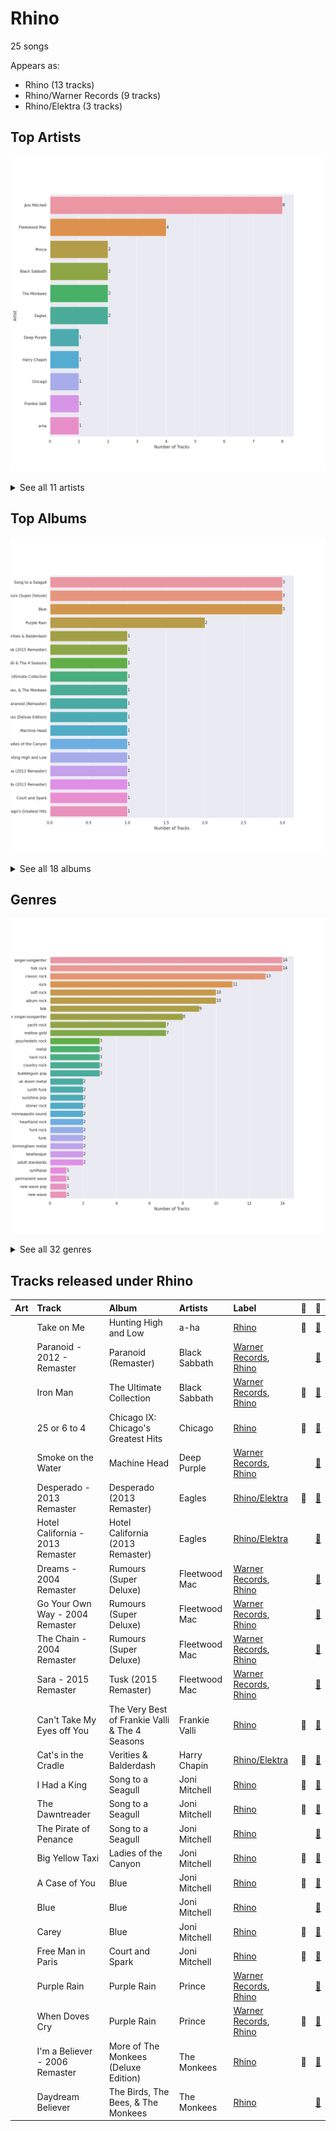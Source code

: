 # Rhino

25 songs

Appears as:
- Rhino (13 tracks)
- Rhino/Warner Records (9 tracks)
- Rhino/Elektra (3 tracks)

## Top Artists

![Bar chart of top 11 artists](../images/labels/rhino/artists.png)


<details>
<summary>See all 11 artists</summary>

|   Number of Tracks | Art                                                                                              | Artist        | 🔗                                                           |
|-------------------:|:-------------------------------------------------------------------------------------------------|:--------------|:------------------------------------------------------------|
|                  8 | <img src="https://i.scdn.co/image/68cfb061951dbd44c95422a54cb70baec0722ca3" alt="" width="50" /> | Joni Mitchell | [🔗](https://open.spotify.com/artist/5hW4L92KnC6dX9t7tYM4Ve) |
|                  4 | <img src="https://i.scdn.co/image/ab6761610000e5eb249d55f2d68a44637905c57e" alt="" width="50" /> | Fleetwood Mac | [🔗](https://open.spotify.com/artist/08GQAI4eElDnROBrJRGE0X) |
|                  2 | <img src="https://i.scdn.co/image/ab6761610000e5ebeaca358712b3fe4ed9814640" alt="" width="50" /> | Prince        | [🔗](https://open.spotify.com/artist/5a2EaR3hamoenG9rDuVn8j) |
|                  2 | <img src="https://i.scdn.co/image/5931700f9515dd6587230130beb615e0549e47dc" alt="" width="50" /> | Black Sabbath | [🔗](https://open.spotify.com/artist/5M52tdBnJaKSvOpJGz8mfZ) |
|                  2 | <img src="https://i.scdn.co/image/ab6761610000e5ebbdef7f178c9cf2e8d50cb9b9" alt="" width="50" /> | The Monkees   | [🔗](https://open.spotify.com/artist/320EPCSEezHt1rtbfwH6Ck) |
|                  2 | <img src="https://i.scdn.co/image/ab6761610000e5eb0767e116a2307495e37cd7fb" alt="" width="50" /> | Eagles        | [🔗](https://open.spotify.com/artist/0ECwFtbIWEVNwjlrfc6xoL) |
|                  1 | <img src="https://i.scdn.co/image/ab6761610000e5eb23a7b4c49d285729a974d6dd" alt="" width="50" /> | Deep Purple   | [🔗](https://open.spotify.com/artist/568ZhdwyaiCyOGJRtNYhWf) |
|                  1 | <img src="https://i.scdn.co/image/ab67616d0000b273743ebb11200358b5c050f542" alt="" width="50" /> | Harry Chapin  | [🔗](https://open.spotify.com/artist/42q4Ivs7tAiCZ5C7eG5q4c) |
|                  1 | <img src="https://i.scdn.co/image/ab6761610000e5eb158e511237e045874689da71" alt="" width="50" /> | Chicago       | [🔗](https://open.spotify.com/artist/3iDD7bnsjL9J4fO298r0L0) |
|                  1 | <img src="https://i.scdn.co/image/ab6772690000c46cb8af37ba12c1ad7ebcc63c25" alt="" width="50" /> | Frankie Valli | [🔗](https://open.spotify.com/artist/3CDKmzJu6uwEGnPLLZffpD) |
|                  1 | <img src="https://i.scdn.co/image/ab6761610000e5eb0168ba8148c07c2cdeb7d067" alt="" width="50" /> | a-ha          | [🔗](https://open.spotify.com/artist/2jzc5TC5TVFLXQlBNiIUzE) |

</details>


## Top Albums

![Bar chart of top 18 albums](../images/labels/rhino/albums.png)


<details>
<summary>See all 18 albums</summary>

|   Number of Tracks | Art                                                                                              | Album                                          | 🔗                                                          |
|-------------------:|:-------------------------------------------------------------------------------------------------|:-----------------------------------------------|:-----------------------------------------------------------|
|                  3 | <img src="https://i.scdn.co/image/ab67616d0000b273b4844a368bd9679f1db5a4fb" alt="" width="50" /> | Song to a Seagull                              | [🔗](https://open.spotify.com/album/6rg3WTvmv68Vd6tgR0yS0E) |
|                  3 | <img src="https://i.scdn.co/image/ab67616d0000b273e52a59a28efa4773dd2bfe1b" alt="" width="50" /> | Rumours (Super Deluxe)                         | [🔗](https://open.spotify.com/album/0BwWUstDMUbgq2NYONRqlu) |
|                  3 | <img src="https://i.scdn.co/image/ab67616d0000b273e9f77be85457110ebf304da7" alt="" width="50" /> | Blue                                           | [🔗](https://open.spotify.com/album/1vz94WpXDVYIEGja8cjFNa) |
|                  2 | <img src="https://i.scdn.co/image/ab67616d0000b273d52bfb90ee8dfeda8378b99b" alt="" width="50" /> | Purple Rain                                    | [🔗](https://open.spotify.com/album/7nXJ5k4XgRj5OLg9m8V3zc) |
|                  1 | <img src="https://i.scdn.co/image/ab67616d0000b273315994fdfb86d9bcb40337ba" alt="" width="50" /> | Verities & Balderdash                          | [🔗](https://open.spotify.com/album/3nta4nhqWoWjc6LmHIB0kT) |
|                  1 | <img src="https://i.scdn.co/image/ab67616d0000b2737a2a55eaab314c41d8f6e512" alt="" width="50" /> | Tusk (2015 Remaster)                           | [🔗](https://open.spotify.com/album/5FIN8pyPVx8ggNs5jQ86Re) |
|                  1 | <img src="https://i.scdn.co/image/ab67616d0000b273b96c21e15c091eb98a6c88a4" alt="" width="50" /> | The Very Best of Frankie Valli & The 4 Seasons | [🔗](https://open.spotify.com/album/0NUEQILaBzavnzcMEs4buZ) |
|                  1 | <img src="https://i.scdn.co/image/ab67616d0000b27343f594be3179178ce058786f" alt="" width="50" /> | The Ultimate Collection                        | [🔗](https://open.spotify.com/album/6TcPqftScGmR0aEgIb43Vv) |
|                  1 | <img src="https://i.scdn.co/image/ab67616d0000b27376448e93fcf0b2298744ba97" alt="" width="50" /> | The Birds, The Bees, & The Monkees             | [🔗](https://open.spotify.com/album/2Ov6zb7NfgDh3EXSIIWrb2) |
|                  1 | <img src="https://i.scdn.co/image/ab67616d0000b273d5fccf9ce08b6a1e7d12a222" alt="" width="50" /> | Paranoid (Remaster)                            | [🔗](https://open.spotify.com/album/6r7LZXAVueS5DqdrvXJJK7) |
|                  1 | <img src="https://i.scdn.co/image/ab67616d0000b273360a1ae790aa71a0aac4983e" alt="" width="50" /> | More of The Monkees (Deluxe Edition)           | [🔗](https://open.spotify.com/album/50zHjIiTOZM232gnWvOydX) |
|                  1 | <img src="https://i.scdn.co/image/ab67616d0000b273bc9b44e950d5440ff65ea926" alt="" width="50" /> | Machine Head                                   | [🔗](https://open.spotify.com/album/1EK3a0Yctg4d3nGQzE4Uty) |
|                  1 | <img src="https://i.scdn.co/image/ab67616d0000b2730058fcf8f649ae1b05f6c163" alt="" width="50" /> | Ladies of the Canyon                           | [🔗](https://open.spotify.com/album/7JOdtLDLyXJIppDRB7kxr9) |
|                  1 | <img src="https://i.scdn.co/image/ab67616d0000b273e8dd4db47e7177c63b0b7d53" alt="" width="50" /> | Hunting High and Low                           | [🔗](https://open.spotify.com/album/1ER3B6zev5JEAaqhnyyfbf) |
|                  1 | <img src="https://i.scdn.co/image/ab67616d0000b2734637341b9f507521afa9a778" alt="" width="50" /> | Hotel California (2013 Remaster)               | [🔗](https://open.spotify.com/album/2widuo17g5CEC66IbzveRu) |
|                  1 | <img src="https://i.scdn.co/image/ab67616d0000b2732d73b1bb77cee09f0278be04" alt="" width="50" /> | Desperado (2013 Remaster)                      | [🔗](https://open.spotify.com/album/09WBxbis5Sixt01FVMs8UM) |
|                  1 | <img src="https://i.scdn.co/image/ab67616d0000b273909f0333c8c1a821a7eea703" alt="" width="50" /> | Court and Spark                                | [🔗](https://open.spotify.com/album/2akjxkzFolkeV72Yyv5KrM) |
|                  1 | <img src="https://i.scdn.co/image/ab67616d0000b2730ac413b28547dbc45412a3ce" alt="" width="50" /> | Chicago IX: Chicago's Greatest Hits            | [🔗](https://open.spotify.com/album/5qWGV0fd7hpdptJYI4G9Dd) |

</details>


## Genres

![Bar chart of top 30 genres](../images/labels/rhino/genres.png)


<details>
<summary>See all 32 genres</summary>

|   Number of Tracks | Genre                                               |
|-------------------:|:----------------------------------------------------|
|                 14 | [singer-songwriter](../genres/singer_songwriter.md) |
|                 14 | [folk rock](../genres/folk_rock.md)                 |
|                 13 | [classic rock](../genres/classic_rock.md)           |
|                 11 | [rock](../genres/rock.md)                           |
|                 10 | [soft rock](../genres/soft_rock.md)                 |
|                 10 | album rock                                          |
|                  9 | folk                                                |
|                  8 | canadian singer-songwriter                          |
|                  7 | yacht rock                                          |
|                  7 | [mellow gold](../genres/mellow_gold.md)             |
|                  3 | [psychedelic rock](../genres/psychedelic_rock.md)   |
|                  3 | metal                                               |
|                  3 | hard rock                                           |
|                  3 | country rock                                        |
|                  3 | bubblegum pop                                       |
|                  2 | uk doom metal                                       |
|                  2 | synth funk                                          |
|                  2 | sunshine pop                                        |
|                  2 | stoner rock                                         |
|                  2 | minneapolis sound                                   |
|                  2 | heartland rock                                      |
|                  2 | funk rock                                           |
|                  2 | funk                                                |
|                  2 | birmingham metal                                    |
|                  2 | beatlesque                                          |
|                  2 | [adult standards](../genres/adult_standards.md)     |
|                  1 | synthpop                                            |
|                  1 | permanent wave                                      |
|                  1 | new wave pop                                        |
|                  1 | new wave                                            |
|                  1 | new romantic                                        |
|                  1 | blues rock                                          |

</details>


## Tracks released under Rhino

| Art                                                                                              | Track                            | Album                                          | Artists       | Label                                                  | 💚   | 🔗                                                          |
|:-------------------------------------------------------------------------------------------------|:---------------------------------|:-----------------------------------------------|:--------------|:-------------------------------------------------------|:----|:-----------------------------------------------------------|
| <img src="https://i.scdn.co/image/ab67616d0000b273e8dd4db47e7177c63b0b7d53" alt="" width="50" /> | Take on Me                       | Hunting High and Low                           | a-ha          | [Rhino](rhino.md)                                      | 💚   | [🔗](https://open.spotify.com/track/2WfaOiMkCvy7F5fcp2zZ8L) |
| <img src="https://i.scdn.co/image/ab67616d0000b273d5fccf9ce08b6a1e7d12a222" alt="" width="50" /> | Paranoid - 2012 - Remaster       | Paranoid (Remaster)                            | Black Sabbath | [Warner Records](warner_records.md), [Rhino](rhino.md) |     | [🔗](https://open.spotify.com/track/1Y373MqadDRtclJNdnUXVc) |
| <img src="https://i.scdn.co/image/ab67616d0000b27343f594be3179178ce058786f" alt="" width="50" /> | Iron Man                         | The Ultimate Collection                        | Black Sabbath | [Warner Records](warner_records.md), [Rhino](rhino.md) | 💚   | [🔗](https://open.spotify.com/track/4svkPL62HbvyFgf0nHFXAF) |
| <img src="https://i.scdn.co/image/ab67616d0000b2730ac413b28547dbc45412a3ce" alt="" width="50" /> | 25 or 6 to 4                     | Chicago IX: Chicago's Greatest Hits            | Chicago       | [Rhino](rhino.md)                                      | 💚   | [🔗](https://open.spotify.com/track/65eRcjlStTnk8opG5eIQ8Z) |
| <img src="https://i.scdn.co/image/ab67616d0000b273bc9b44e950d5440ff65ea926" alt="" width="50" /> | Smoke on the Water               | Machine Head                                   | Deep Purple   | [Warner Records](warner_records.md), [Rhino](rhino.md) |     | [🔗](https://open.spotify.com/track/5SAUIWdZ04OxYfJFDchC7S) |
| <img src="https://i.scdn.co/image/ab67616d0000b2732d73b1bb77cee09f0278be04" alt="" width="50" /> | Desperado - 2013 Remaster        | Desperado (2013 Remaster)                      | Eagles        | [Rhino/Elektra](rhino.md)                              | 💚   | [🔗](https://open.spotify.com/track/2TjnCxxQRYn56Ye8gkUKiW) |
| <img src="https://i.scdn.co/image/ab67616d0000b2734637341b9f507521afa9a778" alt="" width="50" /> | Hotel California - 2013 Remaster | Hotel California (2013 Remaster)               | Eagles        | [Rhino/Elektra](rhino.md)                              |     | [🔗](https://open.spotify.com/track/40riOy7x9W7GXjyGp4pjAv) |
| <img src="https://i.scdn.co/image/ab67616d0000b273e52a59a28efa4773dd2bfe1b" alt="" width="50" /> | Dreams - 2004 Remaster           | Rumours (Super Deluxe)                         | Fleetwood Mac | [Warner Records](warner_records.md), [Rhino](rhino.md) |     | [🔗](https://open.spotify.com/track/0ofHAoxe9vBkTCp2UQIavz) |
| <img src="https://i.scdn.co/image/ab67616d0000b273e52a59a28efa4773dd2bfe1b" alt="" width="50" /> | Go Your Own Way - 2004 Remaster  | Rumours (Super Deluxe)                         | Fleetwood Mac | [Warner Records](warner_records.md), [Rhino](rhino.md) |     | [🔗](https://open.spotify.com/track/4xh7W7tlNMIczFhupCPniY) |
| <img src="https://i.scdn.co/image/ab67616d0000b273e52a59a28efa4773dd2bfe1b" alt="" width="50" /> | The Chain - 2004 Remaster        | Rumours (Super Deluxe)                         | Fleetwood Mac | [Warner Records](warner_records.md), [Rhino](rhino.md) |     | [🔗](https://open.spotify.com/track/5e9TFTbltYBg2xThimr0rU) |
| <img src="https://i.scdn.co/image/ab67616d0000b2737a2a55eaab314c41d8f6e512" alt="" width="50" /> | Sara - 2015 Remaster             | Tusk (2015 Remaster)                           | Fleetwood Mac | [Warner Records](warner_records.md), [Rhino](rhino.md) |     | [🔗](https://open.spotify.com/track/59rSjZAHfFktNxjtx7oM4H) |
| <img src="https://i.scdn.co/image/ab67616d0000b273b96c21e15c091eb98a6c88a4" alt="" width="50" /> | Can't Take My Eyes off You       | The Very Best of Frankie Valli & The 4 Seasons | Frankie Valli | [Rhino](rhino.md)                                      | 💚   | [🔗](https://open.spotify.com/track/6ft9PAgNOjmZ2kFVP7LGqb) |
| <img src="https://i.scdn.co/image/ab67616d0000b273315994fdfb86d9bcb40337ba" alt="" width="50" /> | Cat's in the Cradle              | Verities & Balderdash                          | Harry Chapin  | [Rhino/Elektra](rhino.md)                              | 💚   | [🔗](https://open.spotify.com/track/2obblQ6tcePeOEVJV6nEGD) |
| <img src="https://i.scdn.co/image/ab67616d0000b273b4844a368bd9679f1db5a4fb" alt="" width="50" /> | I Had a King                     | Song to a Seagull                              | Joni Mitchell | [Rhino](rhino.md)                                      | 💚   | [🔗](https://open.spotify.com/track/6rj2z2taVIxPRnzx5LJkGm) |
| <img src="https://i.scdn.co/image/ab67616d0000b273b4844a368bd9679f1db5a4fb" alt="" width="50" /> | The Dawntreader                  | Song to a Seagull                              | Joni Mitchell | [Rhino](rhino.md)                                      | 💚   | [🔗](https://open.spotify.com/track/0KE9YElZqPumrpm9ovtXlN) |
| <img src="https://i.scdn.co/image/ab67616d0000b273b4844a368bd9679f1db5a4fb" alt="" width="50" /> | The Pirate of Penance            | Song to a Seagull                              | Joni Mitchell | [Rhino](rhino.md)                                      |     | [🔗](https://open.spotify.com/track/53QbBfo0PTUKfOBM0YoPU7) |
| <img src="https://i.scdn.co/image/ab67616d0000b2730058fcf8f649ae1b05f6c163" alt="" width="50" /> | Big Yellow Taxi                  | Ladies of the Canyon                           | Joni Mitchell | [Rhino](rhino.md)                                      | 💚   | [🔗](https://open.spotify.com/track/6UkMcAA19lTdjs22jtB7o2) |
| <img src="https://i.scdn.co/image/ab67616d0000b273e9f77be85457110ebf304da7" alt="" width="50" /> | A Case of You                    | Blue                                           | Joni Mitchell | [Rhino](rhino.md)                                      | 💚   | [🔗](https://open.spotify.com/track/7shVwhUdVbHpykOfbzvDc1) |
| <img src="https://i.scdn.co/image/ab67616d0000b273e9f77be85457110ebf304da7" alt="" width="50" /> | Blue                             | Blue                                           | Joni Mitchell | [Rhino](rhino.md)                                      |     | [🔗](https://open.spotify.com/track/1yWIsH3TC51gmzvQxZNCQC) |
| <img src="https://i.scdn.co/image/ab67616d0000b273e9f77be85457110ebf304da7" alt="" width="50" /> | Carey                            | Blue                                           | Joni Mitchell | [Rhino](rhino.md)                                      | 💚   | [🔗](https://open.spotify.com/track/11dUk8E2z8Oj1JURwl7GJd) |
| <img src="https://i.scdn.co/image/ab67616d0000b273909f0333c8c1a821a7eea703" alt="" width="50" /> | Free Man in Paris                | Court and Spark                                | Joni Mitchell | [Rhino](rhino.md)                                      | 💚   | [🔗](https://open.spotify.com/track/2by5mqpQ1ZP2G5FOIccMnu) |
| <img src="https://i.scdn.co/image/ab67616d0000b273d52bfb90ee8dfeda8378b99b" alt="" width="50" /> | Purple Rain                      | Purple Rain                                    | Prince        | [Warner Records](warner_records.md), [Rhino](rhino.md) |     | [🔗](https://open.spotify.com/track/54X78diSLoUDI3joC2bjMz) |
| <img src="https://i.scdn.co/image/ab67616d0000b273d52bfb90ee8dfeda8378b99b" alt="" width="50" /> | When Doves Cry                   | Purple Rain                                    | Prince        | [Warner Records](warner_records.md), [Rhino](rhino.md) | 💚   | [🔗](https://open.spotify.com/track/51H2y6YrNNXcy3dfc3qSbA) |
| <img src="https://i.scdn.co/image/ab67616d0000b273360a1ae790aa71a0aac4983e" alt="" width="50" /> | I'm a Believer - 2006 Remaster   | More of The Monkees (Deluxe Edition)           | The Monkees   | [Rhino](rhino.md)                                      | 💚   | [🔗](https://open.spotify.com/track/3G7tRC24Uh09Hmp1KZ7LQ2) |
| <img src="https://i.scdn.co/image/ab67616d0000b27376448e93fcf0b2298744ba97" alt="" width="50" /> | Daydream Believer                | The Birds, The Bees, & The Monkees             | The Monkees   | [Rhino](rhino.md)                                      |     | [🔗](https://open.spotify.com/track/7uEcCGtM1FBBGIhPozhJjv) |
